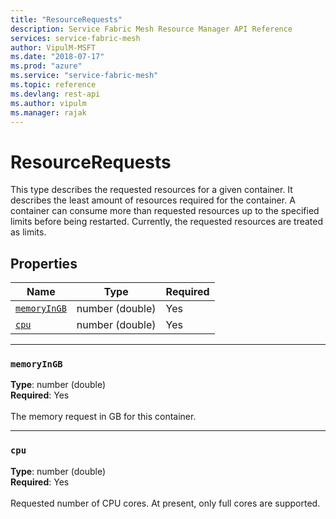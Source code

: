 ```yaml
---
title: "ResourceRequests"
description: Service Fabric Mesh Resource Manager API Reference
services: service-fabric-mesh
author: VipulM-MSFT
ms.date: "2018-07-17"
ms.prod: "azure"
ms.service: "service-fabric-mesh"
ms.topic: reference
ms.devlang: rest-api
ms.author: vipulm
ms.manager: rajak
---
```

# ResourceRequests

This type describes the requested resources for a given container. It describes the least amount of resources required for the container. A container can consume more than requested resources up to the specified limits before being restarted. Currently, the requested resources are treated as limits.


## Properties
| Name | Type | Required |
| --- | --- | --- |
| [`memoryInGB`](#memoryingb) | number (double) | Yes |
| [`cpu`](#cpu) | number (double) | Yes |

____
### `memoryInGB`
__Type__: number (double) <br/>
__Required__: Yes<br/>
<br/>
The memory request in GB for this container.

____
### `cpu`
__Type__: number (double) <br/>
__Required__: Yes<br/>
<br/>
Requested number of CPU cores. At present, only full cores are supported.
